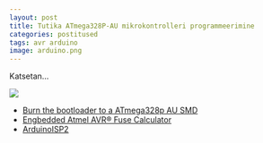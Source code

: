 ```yaml
---
layout: post
title: Tutika ATmega328P-AU mikrokontrolleri programmeerimine
categories: postitused
tags: avr arduino
image: arduino.png
---
```

Katsetan...

![](atmega328p-au-socket.png)

* [Burn the bootloader to a ATmega328p AU SMD](http://www.electronoobs.com/eng_arduino_tut6.php)
* [Engbedded Atmel AVR® Fuse Calculator](http://www.engbedded.com/fusecalc/)
* [ArduinoISP2](https://github.com/adafruit/ArduinoISP)
